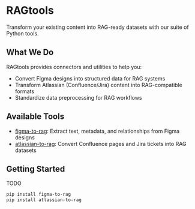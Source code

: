 # RAGtools

Transform your existing content into RAG-ready datasets with our suite of Python tools.

## What We Do

RAGtools provides connectors and utilities to help you:
- Convert Figma designs into structured data for RAG systems
- Transform Atlassian (Confluence/Jira) content into RAG-compatible formats 
- Standardize data preprocessing for RAG workflows

## Available Tools

- [figma-to-rag](https://github.com/RAGbridge/figma-to-rag): Extract text, metadata, and relationships from Figma designs
- [atlassian-to-rag](https://github.com/RAGbridge/atlassian-to-rag): Convert Confluence pages and Jira tickets into RAG datasets

## Getting Started
TODO
```bash
pip install figma-to-rag
pip install atlassian-to-rag
```
